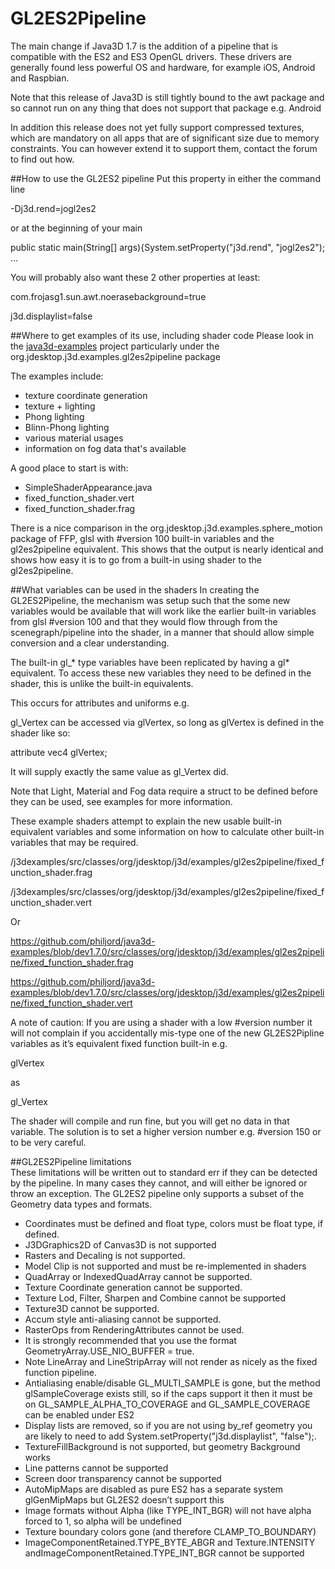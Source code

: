 GL2ES2Pipeline
===
The main change if Java3D 1.7 is the addition of a pipeline that is compatible with the ES2 and ES3 OpenGL drivers.
These drivers are generally found less powerful OS and hardware, for example iOS, Android and Raspbian.

Note that this release of Java3D is still tightly bound to the awt package and so cannot run on any thing that does not support that package e.g. Android

In addition this release does not yet fully support compressed textures, which are mandatory on all apps that are of significant size due to memory constraints. You can however extend it to support them, contact the forum to find out how.


##How to use the GL2ES2 pipeline
Put this property in either the command line 

-Dj3d.rend=jogl2es2

or at the beginning of your main

public static main(String[] args){System.setProperty("j3d.rend", "jogl2es2"); …

You will probably also want these 2 other properties at least:

com.frojasg1.sun.awt.noerasebackground=true

j3d.displaylist=false 

##Where to get examples of its use, including shader code
Please look in the [java3d-examples](https://github.com/philjord/java3d-examples.git) project particularly under the org.jdesktop.j3d.examples.gl2es2pipeline package

The examples include:
* texture coordinate generation
* texture + lighting
* Phong lighting
* Blinn-Phong lighting
* various material usages
* information on fog data that's available

A good place to start is with:
* SimpleShaderAppearance.java 
* fixed_function_shader.vert 
* fixed_function_shader.frag


There is a nice comparison in the org.jdesktop.j3d.examples.sphere_motion package of FFP, glsl with \#version 100 built-in variables and the gl2es2pipeline equivalent. This shows that the output is nearly identical and shows how easy it is to go from a built-in using shader to the gl2es2pipeline.

##What variables can be used in the shaders
In creating the GL2ES2Pipeline, the mechanism was setup such that the some new variables would be available that will work like the earlier built-in variables from glsl \#version 100 and that they would flow through from the scenegraph/pipeline into the shader, in a manner that should  allow simple conversion and a clear understanding.

The built-in gl\_\* type variables have been replicated by having a gl\* equivalent.
To access these new variables they need to be defined in the shader, this is unlike the built-in equivalents.  

This occurs for attributes and uniforms e.g.

gl\_Vertex can be accessed via glVertex, so long as glVertex is defined in the shader like so:

attribute vec4 glVertex;

It will supply exactly the same value as gl\_Vertex did.

Note that Light, Material and Fog data require a struct to be defined before they can be used, see examples for more information.

These example shaders attempt to explain the new usable built-in equivalent variables and some information on how to calculate other built-in variables that may be required.

/j3dexamples/src/classes/org/jdesktop/j3d/examples/gl2es2pipeline/fixed\_function\_shader.frag

/j3dexamples/src/classes/org/jdesktop/j3d/examples/gl2es2pipeline/fixed\_function\_shader.vert

Or

<https://github.com/philjord/java3d-examples/blob/dev1.7.0/src/classes/org/jdesktop/j3d/examples/gl2es2pipeline/fixed_function_shader.frag>

<https://github.com/philjord/java3d-examples/blob/dev1.7.0/src/classes/org/jdesktop/j3d/examples/gl2es2pipeline/fixed_function_shader.vert>

A note of caution:
If you are using a shader with a low \#version number it will not complain if you accidentally mis-type one of the new GL2ES2Pipline variables as it’s equivalent fixed function built-in e.g.

glVertex 

as

gl_Vertex

The shader will compile and run fine, but you will get no data in that variable. The solution is to set a higher version number e.g. \#version 150 or to be very careful.


##GL2ES2Pipeline limitations  
These limitations will be written out to standard err if they can be detected by the pipeline. In many cases they cannot, and will either be ignored or throw an exception.
The GL2ES2 pipeline only supports a subset of the Geometry data types and formats.
* Coordinates must be defined and float type, colors must be float type, if defined. 
* J3DGraphics2D of Canvas3D is not supported 
* Rasters and Decaling is not supported. 
* Model Clip is not supported and must be re-implemented in shaders 
* QuadArray or IndexedQuadArray cannot be supported. 
* Texture Coordinate generation cannot be supported. 
* Texture Lod, Filter, Sharpen and Combine cannot be supported
* Texture3D cannot be supported. 
* Accum style anti-aliasing cannot be supported. 
* RasterOps from RenderingAttributes cannot be used. 
* It is strongly recommended that you use the format GeometryArray.USE\_NIO\_BUFFER = true. 
* Note LineArray and LineStripArray will not render as nicely as the fixed function pipeline.
* Antialiasing enable/disable GL\_MULTI\_SAMPLE is gone, but the method glSampleCoverage exists still, so if the caps support it then it must be on
GL\_SAMPLE\_ALPHA\_TO\_COVERAGE and GL\_SAMPLE\_COVERAGE can be enabled under ES2
* Display lists are removed, so if you are not using by_ref geometry you are likely to need to add System.setProperty("j3d.displaylist", "false");.
* TextureFillBackground is not supported, but geometry Background works
* Line patterns cannot be supported
* Screen door transparency cannot be supported
* AutoMipMaps are disabled as pure ES2 has a separate system glGenMipMaps but GL2ES2 doesn’t support this
* Image formats without Alpha (like TYPE\_INT\_BGR) will not have alpha forced to 1, so alpha will be undefined
* Texture boundary colors gone (and therefore CLAMP\_TO\_BOUNDARY)
* ImageComponentRetained.TYPE\_BYTE\_ABGR and Texture.INTENSITY andImageComponentRetained.TYPE\_INT\_BGR cannot be supported



